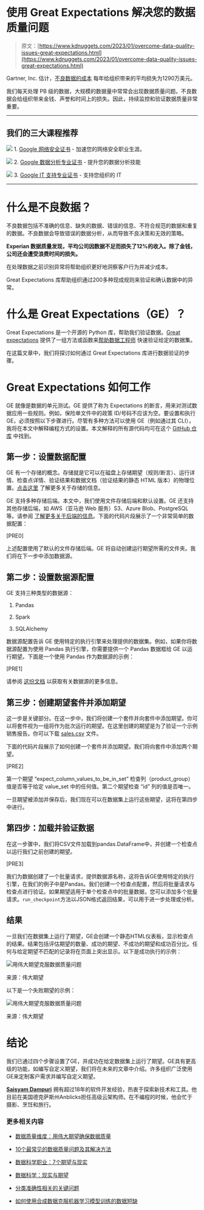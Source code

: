 # 使用 Great Expectations 解决您的数据质量问题

> 原文：[https://www.kdnuggets.com/2023/01/overcome-data-quality-issues-great-expectations.html](https://www.kdnuggets.com/2023/01/overcome-data-quality-issues-great-expectations.html)

Gartner, Inc. 估计，[不良数据的成本](https://www.forbes.com/sites/forbestechcouncil/2022/08/08/no-more-garbage-in-garbage-out-taking-control-of-your-data-quality/?sh=7d64e8561e95) 每年给组织带来的平均损失为1290万美元。

我们每天处理 PB 级的数据，大规模的数据量中常常会出现数据质量问题。不良数据会给组织带来金钱、声誉和时间上的损失。因此，持续监控和验证数据质量非常重要。

* * *

## 我们的三大课程推荐

![](../Images/0244c01ba9267c002ef39d4907e0b8fb.png) 1. [Google 网络安全证书](https://www.kdnuggets.com/google-cybersecurity) - 加速您的网络安全职业生涯。

![](../Images/e225c49c3c91745821c8c0368bf04711.png) 2. [Google 数据分析专业证书](https://www.kdnuggets.com/google-data-analytics) - 提升您的数据分析技能

![](../Images/0244c01ba9267c002ef39d4907e0b8fb.png) 3. [Google IT 支持专业证书](https://www.kdnuggets.com/google-itsupport) - 支持您组织的 IT

* * *

# 什么是不良数据？

不良数据包括不准确的信息、缺失的数据、错误的信息、不符合规范的数据和重复的数据。不良数据会导致错误的数据分析，从而导致不良决策和无效的策略。

**Experian 数据质量发现，平均公司因数据不足而损失了12%的收入。除了金钱，公司还会遭受浪费时间的损失。**

在处理数据之前识别异常将帮助组织更好地洞察客户行为并减少成本。

Great Expectations 库帮助组织通过200多种现成规则来验证和确认数据中的异常。

# 什么是 Great Expectations（GE）？

Great Expectations 是一个开源的 Python 库，帮助我们验证数据。[Great expectations](https://greatexpectations.io/) 提供了一组方法或函数来[帮助数据工程师](https://www.anblicks.com/insights/data-sheets/cloud-data-engineering/) 快速验证给定的数据集。

在这篇文章中，我们将探讨如何通过 Great Expectations 库进行数据验证的步骤。

# Great Expectations 如何工作

GE 就像是数据的单元测试。GE 提供了称为 Expectations 的断言，用来对测试数据应用一些规则。例如，保险单文件中的政策 ID/号码不应该为空。要设置和执行 GE，必须按照以下步骤进行。尽管有多种方法可以使用 GE（例如通过其 CLI），我将在本文中解释编程方式的设置。本文解释的所有源代码均可在这个 [GitHub 仓库](https://github.com/saisyam/great-expectations-sample) 中找到。

## 第一步：设置数据配置

GE 有一个存储的概念。存储就是它可以在磁盘上存储期望（规则/断言）、运行详情、检查点详情、验证结果和数据文档（验证结果的静态 HTML 版本）的物理位置。[点击这里](https://docs.greatexpectations.io/docs/terms/store/) 了解更多关于存储的信息。

GE 支持多种存储后端。本文中，我们使用文件存储后端和默认设置。GE 还支持其他存储后端，如 AWS（亚马逊 Web 服务）S3、Azure Blob、PostgreSQL 等。请参阅 [了解更多关于后端的信息](https://docs.greatexpectations.io/docs/guides/setup/setup_overview)。下面的代码片段展示了一个非常简单的数据配置：

[PRE0]

上述配置使用了默认的文件存储后端。GE 将自动创建运行期望所需的文件夹。我们将在下一步中添加数据源。

## 第二步：设置数据源配置

GE 支持三种类型的数据源：

1.  Pandas

1.  Spark

1.  SQLAlchemy

数据源配置告诉 GE 使用特定的执行引擎来处理提供的数据集。例如，如果你将数据源配置为使用 Pandas 执行引擎，你需要提供一个 Pandas 数据框给 GE 以运行期望。下面是一个使用 Pandas 作为数据源的示例：

[PRE1]

请参阅 [这份文档](https://docs.greatexpectations.io/docs/guides/connecting_to_your_data/connect_to_data_overview) 以获取有关数据源的更多信息。

## 第三步：创建期望套件并添加期望

这一步是关键部分。在这一步中，我们将创建一个套件并向套件中添加期望。你可以将套件视为一组将作为批次运行的期望。在这里创建的期望是为了验证一个示例销售报告。你可以下载 [sales.csv](https://github.com/saisyam/great-expectations-sample/blob/master/sales.csv) 文件。

下面的代码片段展示了如何创建一个套件并添加期望。我们将向套件中添加两个期望。

[PRE2]

第一个期望 “expect_column_values_to_be_in_set” 检查列（product_group）值是否等于给定 value_set 中的任何值。第二个期望检查 “id” 列的值是否唯一。

一旦期望被添加并保存后，我们现在可以在数据集上运行这些期望，这将在第四步中进行。

## 第四步：加载并验证数据

在这一步骤中，我们将CSV文件加载到pandas.DataFrame中，并创建一个检查点以运行我们之前创建的期望。

[PRE3]

我们为数据创建了一个批量请求，提供数据源名称，这将告诉GE使用特定的执行引擎，在我们的例子中是Pandas。我们创建一个检查点配置，然后将批量请求与检查点进行验证。如果期望适用于单个检查点中的批量数据，您可以添加多个批量请求。`run_checkpoint`方法以JSON格式返回结果，可以用于进一步处理或分析。

## 结果

一旦我们在数据集上运行了期望，GE会创建一个静态HTML仪表板，显示检查点的结果。结果包括评估期望的数量、成功的期望、不成功的期望和成功百分比。任何与给定期望不匹配的记录将在页面上突出显示。以下是成功执行的示例：

![用伟大期望克服数据质量问题](../Images/136ca963d99848386ae42f35bda3ad76.png)

来源：伟大期望

以下是一个失败期望的示例：

![用伟大期望克服数据质量问题](../Images/49a6cbce10d75f5607a527c640139f56.png)

来源：伟大期望

# 结论

我们已通过四个步骤设置了GE，并成功在给定数据集上运行了期望。GE具有更高级的功能，如编写自定义期望，我们将在未来的文章中介绍。许多组织广泛使用GE来定制客户需求并编写自定义期望。

**[Saisyam Dampuri](https://www.linkedin.com/in/saisyam/)** 拥有超过18年的软件开发经验，热衷于探索新技术和工具。他目前在美国德克萨斯州Anblicks担任高级云架构师。在不编程的时候，他会忙于摄影、烹饪和旅行。

### 更多相关内容

+   [数据质量维度：用伟大期望确保数据质量](https://www.kdnuggets.com/2023/03/data-quality-dimensions-assuring-data-quality-great-expectations.html)

+   [10个最常见的数据质量问题及其解决方法](https://www.kdnuggets.com/2022/11/10-common-data-quality-issues-fix.html)

+   [数据科学职业：7个期望与现实](https://www.kdnuggets.com/2022/06/data-science-career-7-expectations-reality.html)

+   [数据科学：现实与期望](https://www.kdnuggets.com/2022/03/data-science-reality-expectations.html)

+   [分类准确性相关的关键问题](https://www.kdnuggets.com/2023/03/key-issues-associated-classification-accuracy.html)

+   [如何使用合成数据克服机器学习模型训练的数据短缺](https://www.kdnuggets.com/2022/03/synthetic-data-overcome-data-shortages-machine-learning-model-training.html)

